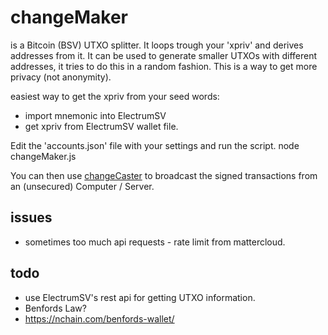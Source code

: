 # changeMaker

is a Bitcoin (BSV) UTXO splitter. It loops trough your 'xpriv' and derives addresses from it.
It can be used to generate smaller UTXOs with different addresses, it tries to do this in a random fashion.
This is a way to get more privacy (not anonymity).

easiest way to get the xpriv from your seed words:
* import mnemonic into ElectrumSV
* get xpriv from ElectrumSV wallet file.

Edit the 'accounts.json' file with your settings and run the script.
 node changeMaker.js

You can then use [changeCaster](https://github.com/klar/changeCaster) to broadcast the signed transactions from an (unsecured) Computer / Server.

## issues
* sometimes too much api requests - rate limit from mattercloud.

## todo
* use ElectrumSV's rest api for getting UTXO information.
* Benfords Law?
 * https://nchain.com/benfords-wallet/
